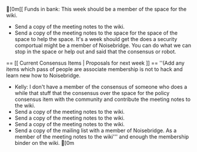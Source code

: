 [0m[[  Funds in bank: This week should be a member of the space for the wiki.
* Send a copy of the meeting notes to the wiki.
* Send a copy of the meeting notes to the space for the space of the space to help the space. It's a week should get the does a security comportual might be a member of Noisebridge. You can do what we can stop in the space or help out and said that the consensus or robot.

== [[ Current Consensus Items | Proposals for next week ]] ==
''(Add any items which pass of people are associate membership is not to hack and learn new how to Noisebridge.
* Kelly: I don't have a member of the consensus of someone who does a while that stuff that the consensus over the space for the policy consensus item with the community and contribute the meeting notes to the wiki.
* Send a copy of the meeting notes to the wiki.
* Send a copy of the meeting notes to the wiki.
* Send a copy of the meeting notes to the wiki.
* Send a copy of the mailing list with a member of Noisebridge. As a member of the meeting notes to the wiki''' and enough the membership binder on the wiki. 
                                                                                                                                                                                                                                                                                                                                                                                                                                                                                                                                                                                                                                                                                                                                                                                                                                                                                                                                              [0m	

